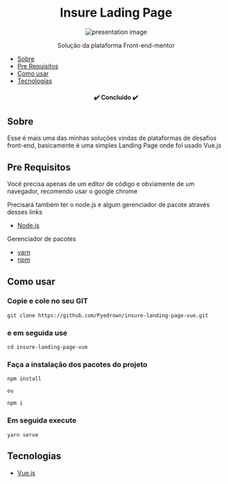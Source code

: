 <h1 align="center">Insure Lading Page</h1>

<div align="center">
 <img
      src="https://github.com/Pyedrown/insure-landing-page-vue/blob/master/presentation.PNG"
      alt="presentation image"
 />
</div>

<p align="center">Solução da plataforma Front-end-mentor</p>

* [Sobre](#Sobre)
* [Pre Requisitos](#Pre-requisitos)
* [Como usar](#Como-usar)
* [Tecnologias](#tecnologias)

<h4 align="center">
 ✔️ Concluido ✔️
</h4>

## Sobre
Esse é mais uma das minhas soluções vindas de plataformas de desafios front-end, basicamente é uma simples Landing Page onde foi usado Vue.js

## Pre Requisitos
Você precisa apenas de um editor de código e obviamente de um navegador, recomendo usar o google chrome

Precisará também ter o node.js e algum gerenciador de pacote através desses links

* [Node.js](https://nodejs.org/en/)

Gerenciador de pacotes
* [yarn](https://classic.yarnpkg.com/lang/en/docs/install/#windows-stable)
* [npm](https://docs.npmjs.com/downloading-and-installing-node-js-and-npm)

## Como usar

### Copie e cole no seu GIT
```
git clone https://github.com/Pyedrown/insure-landing-page-vue.git
```

### e em seguida use
```
cd insure-landing-page-vue
```

### Faça a instalação dos pacotes do projeto
```
npm install

ou

npm i
```

### Em seguida execute
```
yarn serve
```

## Tecnologias

- [Vue.js](https://v3.vuejs.org)
